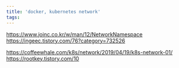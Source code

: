 ```yaml
---
title: 'docker, kubernetes network'
tags:
---
```


https://www.joinc.co.kr/w/man/12/NetworkNamespace
https://ingeec.tistory.com/76?category=732526

https://coffeewhale.com/k8s/network/2019/04/19/k8s-network-01/
https://rootkey.tistory.com/10